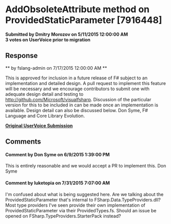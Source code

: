 # AddObsoleteAttribute method on ProvidedStaticParameter [7916448] #

**Submitted by Dmitry Morozov on 5/11/2015 12:00:00 AM**  
**3 votes on UserVoice prior to migration**  





## Response ##
** by fslang-admin on 7/17/2015 12:00:00 AM **

This is approved for inclusion in a future release of F# subject to an implementation and detailed design. A pull request
to implement this feature will be necessary and we encourage contributors to submit one with adequate design detail and
testing to http://github.com/Microsoft/visualfsharp. Discussion of the particular version for this to be included in can
be made once an implementation is available.
Design detail can also be discussed below.
Don Syme, F# Language and Core Library Evolution.


**[Original UserVoice Submission](https://fslang.uservoice.com/forums/245727-f-language/suggestions/7916448)**


## Comments ##


#### Comment by Don Syme on 6/9/2015 1:39:00 PM ####
This is entirely reasonable and we would accept a PR to implement this.
Don Syme


#### Comment by luketopia on 7/31/2015 7:07:00 AM ####
I'm confused about what is being suggested here. Are we talking about the ProvidedStaticParameter that's internal to FSharp.Data.TypeProviders.dll? Most type providers I've seen provide their own implementation of ProvidedStaticParameter via their ProvidedTypes.fs. Should an issue be opened on FSharp.TypeProviders.StarterPack instead?

